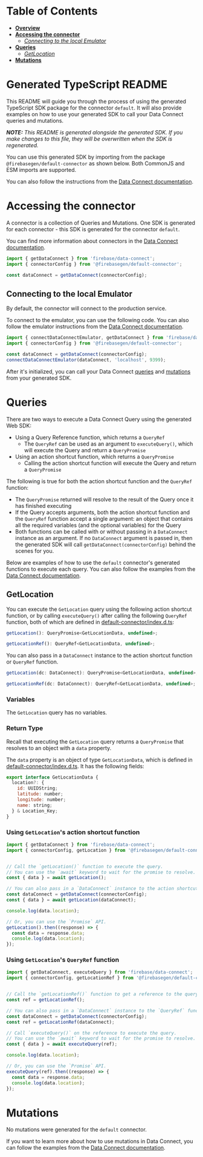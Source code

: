 # Table of Contents
- [**Overview**](#generated-typescript-readme)
- [**Accessing the connector**](#accessing-the-connector)
  - [*Connecting to the local Emulator*](#connecting-to-the-local-emulator)
- [**Queries**](#queries)
  - [*GetLocation*](#getlocation)
- [**Mutations**](#mutations)

# Generated TypeScript README
This README will guide you through the process of using the generated TypeScript SDK package for the connector `default`. It will also provide examples on how to use your generated SDK to call your Data Connect queries and mutations.

***NOTE:** This README is generated alongside the generated SDK. If you make changes to this file, they will be overwritten when the SDK is regenerated.*

You can use this generated SDK by importing from the package `@firebasegen/default-connector` as shown below. Both CommonJS and ESM imports are supported.

You can also follow the instructions from the [Data Connect documentation](https://firebase.google.com/docs/data-connect/web-sdk#set-client).

# Accessing the connector
A connector is a collection of Queries and Mutations. One SDK is generated for each connector - this SDK is generated for the connector `default`.

You can find more information about connectors in the [Data Connect documentation](https://firebase.google.com/docs/data-connect#how-does).

```javascript
import { getDataConnect } from 'firebase/data-connect';
import { connectorConfig } from '@firebasegen/default-connector';

const dataConnect = getDataConnect(connectorConfig);
```

## Connecting to the local Emulator
By default, the connector will connect to the production service.

To connect to the emulator, you can use the following code.
You can also follow the emulator instructions from the [Data Connect documentation](https://firebase.google.com/docs/data-connect/web-sdk#instrument-clients).

```javascript
import { connectDataConnectEmulator, getDataConnect } from 'firebase/data-connect';
import { connectorConfig } from '@firebasegen/default-connector';

const dataConnect = getDataConnect(connectorConfig);
connectDataConnectEmulator(dataConnect, 'localhost', 9399);
```

After it's initialized, you can call your Data Connect [queries](#queries) and [mutations](#mutations) from your generated SDK.

# Queries

There are two ways to execute a Data Connect Query using the generated Web SDK:
- Using a Query Reference function, which returns a `QueryRef`
  - The `QueryRef` can be used as an argument to `executeQuery()`, which will execute the Query and return a `QueryPromise`
- Using an action shortcut function, which returns a `QueryPromise`
  - Calling the action shortcut function will execute the Query and return a `QueryPromise`

The following is true for both the action shortcut function and the `QueryRef` function:
- The `QueryPromise` returned will resolve to the result of the Query once it has finished executing
- If the Query accepts arguments, both the action shortcut function and the `QueryRef` function accept a single argument: an object that contains all the required variables (and the optional variables) for the Query
- Both functions can be called with or without passing in a `DataConnect` instance as an argument. If no `DataConnect` argument is passed in, then the generated SDK will call `getDataConnect(connectorConfig)` behind the scenes for you.

Below are examples of how to use the `default` connector's generated functions to execute each query. You can also follow the examples from the [Data Connect documentation](https://firebase.google.com/docs/data-connect/web-sdk#using-queries).

## GetLocation
You can execute the `GetLocation` query using the following action shortcut function, or by calling `executeQuery()` after calling the following `QueryRef` function, both of which are defined in [default-connector/index.d.ts](./index.d.ts):
```javascript
getLocation(): QueryPromise<GetLocationData, undefined>;

getLocationRef(): QueryRef<GetLocationData, undefined>;
```
You can also pass in a `DataConnect` instance to the action shortcut function or `QueryRef` function.
```javascript
getLocation(dc: DataConnect): QueryPromise<GetLocationData, undefined>;

getLocationRef(dc: DataConnect): QueryRef<GetLocationData, undefined>;
```

### Variables
The `GetLocation` query has no variables.
### Return Type
Recall that executing the `GetLocation` query returns a `QueryPromise` that resolves to an object with a `data` property.

The `data` property is an object of type `GetLocationData`, which is defined in [default-connector/index.d.ts](./index.d.ts). It has the following fields:
```javascript
export interface GetLocationData {
  location?: {
    id: UUIDString;
    latitude: number;
    longitude: number;
    name: string;
  } & Location_Key;
}
```
### Using `GetLocation`'s action shortcut function

```javascript
import { getDataConnect } from 'firebase/data-connect';
import { connectorConfig, getLocation } from '@firebasegen/default-connector';


// Call the `getLocation()` function to execute the query.
// You can use the `await` keyword to wait for the promise to resolve.
const { data } = await getLocation();

// You can also pass in a `DataConnect` instance to the action shortcut function.
const dataConnect = getDataConnect(connectorConfig);
const { data } = await getLocation(dataConnect);

console.log(data.location);

// Or, you can use the `Promise` API.
getLocation().then((response) => {
  const data = response.data;
  console.log(data.location);
});
```

### Using `GetLocation`'s `QueryRef` function

```javascript
import { getDataConnect, executeQuery } from 'firebase/data-connect';
import { connectorConfig, getLocationRef } from '@firebasegen/default-connector';


// Call the `getLocationRef()` function to get a reference to the query.
const ref = getLocationRef();

// You can also pass in a `DataConnect` instance to the `QueryRef` function.
const dataConnect = getDataConnect(connectorConfig);
const ref = getLocationRef(dataConnect);

// Call `executeQuery()` on the reference to execute the query.
// You can use the `await` keyword to wait for the promise to resolve.
const { data } = await executeQuery(ref);

console.log(data.location);

// Or, you can use the `Promise` API.
executeQuery(ref).then((response) => {
  const data = response.data;
  console.log(data.location);
});
```

# Mutations

No mutations were generated for the `default` connector.

If you want to learn more about how to use mutations in Data Connect, you can follow the examples from the [Data Connect documentation](https://firebase.google.com/docs/data-connect/web-sdk#using-mutations).

